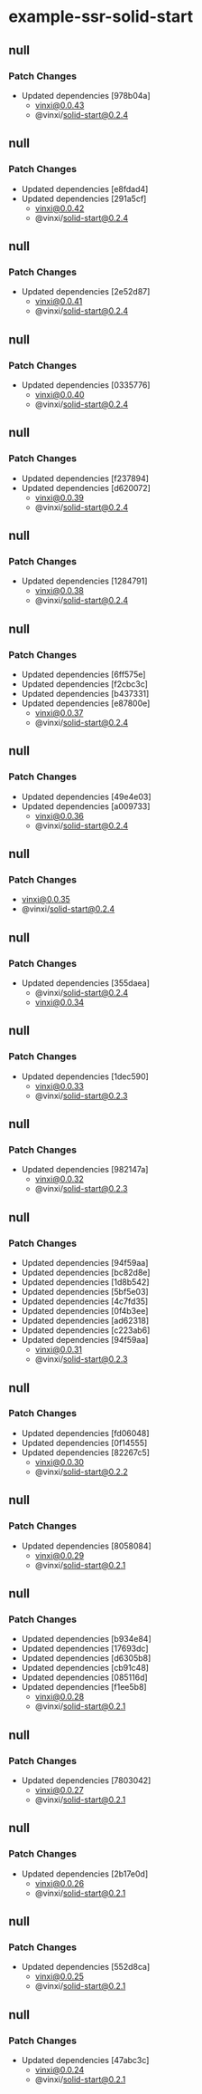 # example-ssr-solid-start

## null

### Patch Changes

- Updated dependencies [978b04a]
  - vinxi@0.0.43
  - @vinxi/solid-start@0.2.4

## null

### Patch Changes

- Updated dependencies [e8fdad4]
- Updated dependencies [291a5cf]
  - vinxi@0.0.42
  - @vinxi/solid-start@0.2.4

## null

### Patch Changes

- Updated dependencies [2e52d87]
  - vinxi@0.0.41
  - @vinxi/solid-start@0.2.4

## null

### Patch Changes

- Updated dependencies [0335776]
  - vinxi@0.0.40
  - @vinxi/solid-start@0.2.4

## null

### Patch Changes

- Updated dependencies [f237894]
- Updated dependencies [d620072]
  - vinxi@0.0.39
  - @vinxi/solid-start@0.2.4

## null

### Patch Changes

- Updated dependencies [1284791]
  - vinxi@0.0.38
  - @vinxi/solid-start@0.2.4

## null

### Patch Changes

- Updated dependencies [6ff575e]
- Updated dependencies [f2cbc3c]
- Updated dependencies [b437331]
- Updated dependencies [e87800e]
  - vinxi@0.0.37
  - @vinxi/solid-start@0.2.4

## null

### Patch Changes

- Updated dependencies [49e4e03]
- Updated dependencies [a009733]
  - vinxi@0.0.36
  - @vinxi/solid-start@0.2.4

## null

### Patch Changes

- vinxi@0.0.35
- @vinxi/solid-start@0.2.4

## null

### Patch Changes

- Updated dependencies [355daea]
  - @vinxi/solid-start@0.2.4
  - vinxi@0.0.34

## null

### Patch Changes

- Updated dependencies [1dec590]
  - vinxi@0.0.33
  - @vinxi/solid-start@0.2.3

## null

### Patch Changes

- Updated dependencies [982147a]
  - vinxi@0.0.32
  - @vinxi/solid-start@0.2.3

## null

### Patch Changes

- Updated dependencies [94f59aa]
- Updated dependencies [bc82d8e]
- Updated dependencies [1d8b542]
- Updated dependencies [5bf5e03]
- Updated dependencies [4c7fd35]
- Updated dependencies [0f4b3ee]
- Updated dependencies [ad62318]
- Updated dependencies [c223ab6]
- Updated dependencies [94f59aa]
  - vinxi@0.0.31
  - @vinxi/solid-start@0.2.3

## null

### Patch Changes

- Updated dependencies [fd06048]
- Updated dependencies [0f14555]
- Updated dependencies [82267c5]
  - vinxi@0.0.30
  - @vinxi/solid-start@0.2.2

## null

### Patch Changes

- Updated dependencies [8058084]
  - vinxi@0.0.29
  - @vinxi/solid-start@0.2.1

## null

### Patch Changes

- Updated dependencies [b934e84]
- Updated dependencies [17693dc]
- Updated dependencies [d6305b8]
- Updated dependencies [cb91c48]
- Updated dependencies [085116d]
- Updated dependencies [f1ee5b8]
  - vinxi@0.0.28
  - @vinxi/solid-start@0.2.1

## null

### Patch Changes

- Updated dependencies [7803042]
  - vinxi@0.0.27
  - @vinxi/solid-start@0.2.1

## null

### Patch Changes

- Updated dependencies [2b17e0d]
  - vinxi@0.0.26
  - @vinxi/solid-start@0.2.1

## null

### Patch Changes

- Updated dependencies [552d8ca]
  - vinxi@0.0.25
  - @vinxi/solid-start@0.2.1

## null

### Patch Changes

- Updated dependencies [47abc3c]
  - vinxi@0.0.24
  - @vinxi/solid-start@0.2.1
